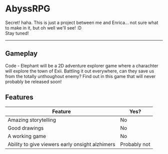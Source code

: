 <h1>AbyssRPG</h1>
<p>Secret! haha. This is just a project between me and Enrica... not sure what to make in it, but oh well we'll see! :D <br>
Stay tuned! </p>
<hr>
<h2>Gameplay</h2>
<p>Code - Elephant will be a 2D adventure explorer game where a charachter will explore the town of Exii. Battling it out everywhere, can they save us from the totally unthoughout enemy? Find out in this game that will never probably be released soon!</p>

## Features
Feature | Yes?
---|---
Amazing storytelling | No
Good drawings | No
A working game | No
Ability to give viewers early onsight alzhimers | Probably not